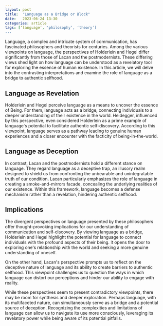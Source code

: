 ```yaml
---
layout: post
title:  "Language as a Bridge or Block"
date:   2023-06-24 13:30
categories: article
tags: [‘language’, 'philosophy’, ‘theory’]
---
```


Language, a complex and intricate system of communication, has fascinated philosophers and theorists for centuries. Among the various viewpoints on language, the perspectives of Holderlein and Hegel differ significantly from those of Lacan and the postmodernists. These differing views shed light on how language can be understood as a revelatory tool for exploring the essence of human existence. In this article, we will delve into the contrasting interpretations and examine the role of language as a bridge to authentic selfhood.

## Language as Revelation

Holderlein and Hegel perceive language as a means to uncover the essence of Being. For them, language acts as a bridge, connecting individuals to a deeper understanding of their existence in the world. Heidegger, influenced by this perspective, even considered Holderlein as a prime example of language's potential to facilitate authentic self-discovery. According to this viewpoint, language serves as a pathway leading to genuine human experiences and a closer encounter with the facticity of being-in-the-world.

## Language as Deception

In contrast, Lacan and the postmodernists hold a different stance on language. They regard language as a deceptive trap, an illusory realm designed to shield us from confronting the unbearable and unintegratable truth of our condition. Lacan particularly emphasizes the role of language in creating a smoke-and-mirrors facade, concealing the underlying realities of our existence. Within this framework, language becomes a defense mechanism rather than a revelation, hindering authentic selfhood.

## Implications

The divergent perspectives on language presented by these philosophers offer thought-provoking implications for our understanding of communication and self-discovery. By viewing language as a bridge, Holderlein and Hegel highlight the potential for language to connect individuals with the profound aspects of their being. It opens the door to exploring one's relationship with the world and seeking a more genuine understanding of oneself.

On the other hand, Lacan's perspective prompts us to reflect on the deceptive nature of language and its ability to create barriers to authentic selfhood. This viewpoint challenges us to question the ways in which language can distort our perceptions and hinder our ability to engage with reality.

While these perspectives seem to present contradictory viewpoints, there may be room for synthesis and deeper exploration. Perhaps language, with its multifaceted nature, can simultaneously serve as a bridge and a potential source of deception. Recognizing the complexities and limitations of language can allow us to navigate its use more consciously, leveraging its revelatory power while being aware of its potential pitfalls.
